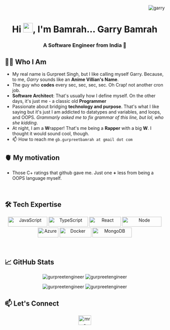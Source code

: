 <p align="right"> <img src="https://komarev.com/ghpvc/?username=gurpreetengineer&label=Profile%20views&color=0e75b6&style=flat" alt="garry" /> </p>

<h1 align="center">Hi <img src="https://raw.githubusercontent.com/MartinHeinz/MartinHeinz/master/wave.gif" width="30px">, I'm Bamrah... Garry Bamrah</h1>
<h3 align="center">A Software Engineer from India 🌟</h3>

## 👨‍💻 Who I Am
- My real name is Gurpreet Singh, but I like calling myself Garry. Because, to me, _Garry_ sounds like an **Anime Villian's Name**.
- The guy who **codes** every sec, sec, sec, sec. Oh Crap! not another cron job.
- **Software Architect**: That's usually how I define myself. On the other days, it's just me - a classic old **Programmer**
- Passionate about bridging **technology and purpose**. That's what I like saying but it's just I am addicted to datatypes and variables, and loops, and OOPS. _Grammarly asked me to fix grammar of this line, but lol, who she kidding_.
- At night, I am a **W**rapper! That's me being a **Rapper** with a big **W**. I thought it would sound cool, though.
- 📫 How to reach me `gb.gurpreetbamrah at gmail dot com`

## 🫀 My motivation
- Those C+ ratings that github gave me. Just one **+** less from being a OOPS language myself.

<br>

## 🛠️ Tech Expertise

<p align="center">
    <img src="https://img.shields.io/badge/JavaScript-F7DF1E?style=flat&logo=javascript&logoColor=000" alt="JavaScript" width="124" height="31" />
    <img src="https://img.shields.io/badge/TypeScript-3178C6?style=flat&logo=typescript&logoColor=fff" alt="TypeScript" width="124" height="31" />
    <img src="https://img.shields.io/badge/React-61DAFB?style=flat&logo=react&logoColor=000" alt="React" width="100" height="31" />
    <img src="https://img.shields.io/badge/Node.js-339933?style=flat&logo=nodedotjs&logoColor=fff" alt="Node" width="124" height="31" />
    <img src="https://img.shields.io/badge/Azure-0078D4?style=flat&logo=microsoftazure&logoColor=fff" alt="Azure" width="65" height="31" />
    <img src="https://img.shields.io/badge/Docker-2496ED?style=flat&logo=docker&logoColor=fff" alt="Docker" width="100" height="31" />
    <img src="https://img.shields.io/badge/MongoDB-47A248?style=flat&logo=mongodb&logoColor=fff" alt="MongoDB" width="124" height="31" />
</p>

<br>

## 📈 GitHub Stats

<p align="center">
  <img src="https://github-readme-stats.vercel.app/api?username=gurpreetengineer&show_icons=true&theme=tokyonight&hide=issues&hide_rank=false" alt="gurpreetengineer" />
  <img src="https://github-readme-stats.vercel.app/api/top-langs/?username=gurpreetengineer&layout=compact&theme=tokyonight" alt="gurpreetengineer" />
</p>

<p align="center">
  <img src="https://github-readme-stats.vercel.app/api?username=gurpreetengineer&show_icons=true&locale=en&theme=dark" alt="gurpreetengineer" />
  <img src="https://github-readme-streak-stats.herokuapp.com/?user=gurpreetengineer&theme=dark" alt="gurpreetengineer" />
</p>

## 📫 Let's Connect

<p align="center">
  <a href="https://linkedin.com/in/mr-gurpreet-singh" target="blank"><img align="center" src="https://cdn.jsdelivr.net/npm/simple-icons@3.0.1/icons/linkedin.svg" alt="mr-gurpreet-singh" height="30" width="40" /></a>
</p>
